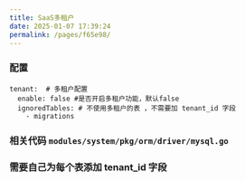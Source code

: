 ```yaml
---
title: SaaS多租户
date: 2025-01-07 17:39:24
permalink: /pages/f65e98/
---
```

### 配置
```
tenant:  # 多租户配置
  enable: false #是否开启多租户功能，默认false
  ignoredTables: # 不使用多租户的表 ，不需要加 tenant_id 字段
    - migrations
```

### 相关代码 `modules/system/pkg/orm/driver/mysql.go`

### 需要自己为每个表添加 tenant_id 字段

